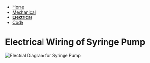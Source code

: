 - [Home](/Syringe-Pump-Demo/index)
- [Mechanical](/Syringe-Pump-Demo/mechanical)
- **[Electrical](/Syringe-Pump-Demo/electrical)**
- [Code](/Syringe-Pump-Demo/code)

# Electrical Wiring of Syringe Pump

![Electrial Diagram for Syringe Pump](/Syringe-Pump-Demo/Assets/PXL_20210406_150354816.jpg)
